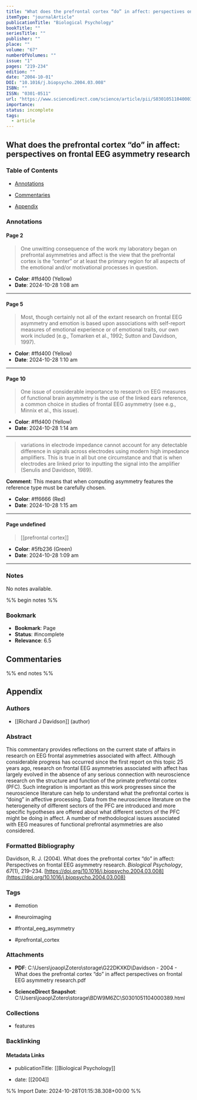 ```yaml
---
title: "What does the prefrontal cortex “do” in affect: perspectives on frontal EEG asymmetry research"
itemType: "journalArticle"
publicationTitle: "Biological Psychology"
bookTitle: ""
seriesTitle: ""
publisher: ""
place: ""
volume: "67"
numberOfVolumes: ""
issue: "1"
pages: "219-234"
edition: ""
date: "2004-10-01"
DOI: "10.1016/j.biopsycho.2004.03.008"
ISBN: ""
ISSN: "0301-0511"
url: "https://www.sciencedirect.com/science/article/pii/S0301051104000389"
importance: 
status: incomplete
tags:
  - article
---
```


## What does the prefrontal cortex “do” in affect: perspectives on frontal EEG asymmetry research

### Table of Contents

- [Annotations](#annotations)

+ [Commentaries](#commentaries)

- [Appendix](#appendix)

### Annotations




#### Page 2







> One unwitting consequence of the work my laboratory began on prefrontal asymmetries and affect is the view that the prefrontal cortex is the “center” or at least the primary region for all aspects of the emotional and/or motivational processes in question.





- **Color**: #ffd400 (Yellow)
- **Date**: 2024-10-28 1:08 am

---



#### Page 5







> Most, though certainly not all of the extant research on frontal EEG asymmetry and emotion is based upon associations with self-report measures of emotional experience or of emotional traits, our own work included (e.g., Tomarken et al., 1992; Sutton and Davidson, 1997).





- **Color**: #ffd400 (Yellow)
- **Date**: 2024-10-28 1:10 am

---



#### Page 10







> One issue of considerable importance to research on EEG measures of functional brain asymmetry is the use of the linked ears reference, a common choice in studies of frontal EEG asymmetry (see e.g., Minnix et al., this issue).





- **Color**: #ffd400 (Yellow)
- **Date**: 2024-10-28 1:14 am

---







> variations in electrode impedance cannot account for any detectable difference in signals across electrodes using modern high impedance amplifiers. This is true in all but one circumstance and that is when electrodes are linked prior to inputting the signal into the amplifier (Senulis and Davidson, 1989).




**Comment**: This means that when computing asymmetry features the reference type must be carefully chosen.


- **Color**: #ff6666 (Red)
- **Date**: 2024-10-28 1:15 am

---



#### Page undefined








> [[prefrontal cortex]]





- **Color**: #5fb236 (Green)
- **Date**: 2024-10-28 1:09 am

---





### Notes


No notes available.


%% begin notes %%

### Bookmark

- **Bookmark**: Page <!-- Specify the page number or section -->
- **Status**: #incomplete
- **Relevance**: 6.5
## Commentaries



%% end notes %%

## Appendix

### Authors


- [[Richard J Davidson]] (author)



### Abstract

This commentary provides reflections on the current state of affairs in research on EEG frontal asymmetries associated with affect. Although considerable progress has occurred since the first report on this topic 25 years ago, research on frontal EEG asymmetries associated with affect has largely evolved in the absence of any serious connection with neuroscience research on the structure and function of the primate prefrontal cortex (PFC). Such integration is important as this work progresses since the neuroscience literature can help to understand what the prefrontal cortex is “doing” in affective processing. Data from the neuroscience literature on the heterogeneity of different sectors of the PFC are introduced and more specific hypotheses are offered about what different sectors of the PFC might be doing in affect. A number of methodological issues associated with EEG measures of functional prefrontal asymmetries are also considered.


### Formatted Bibliography

Davidson, R. J. (2004). What does the prefrontal cortex “do” in affect: Perspectives on frontal EEG asymmetry research. _Biological Psychology_, _67_(1), 219–234. [https://doi.org/10.1016/j.biopsycho.2004.03.008](https://doi.org/10.1016/j.biopsycho.2004.03.008)


### Tags


- #emotion

- #neuroimaging

- #frontal_eeg_asymmetry

- #prefrontal_cortex




### Attachments


- **PDF**: C:\Users\joaop\Zotero\storage\G22DKXKD\Davidson - 2004 - What does the prefrontal cortex “do” in affect perspectives on frontal EEG asymmetry research.pdf

- **ScienceDirect Snapshot**: C:\Users\joaop\Zotero\storage\BDW9M6ZC\S0301051104000389.html




### Collections


- features





### Backlinking


#### Metadata Links


- publicationTitle: [[Biological Psychology]]




- date: [[2004]]





<!-- Any additional notes or comments -->


%% Import Date: 2024-10-28T01:15:38.308+00:00 %%

